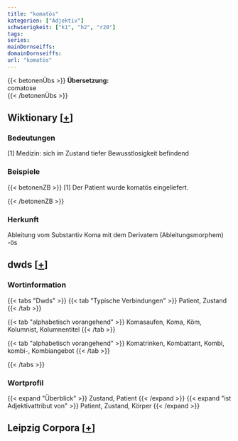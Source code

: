 ```yaml
---
title: "komatös"
kategorien: ["Adjektiv"]
schwierigkeit: ["k1", "h2", "r20"]
tags:
series:
mainDornseiffs:
domainDornseiffs:
url: "komatös"
---
```


{{< betonenÜbs >}}
**Übersetzung:**  
comatose  
{{< /betonenÜbs >}}

## Wiktionary [[+](https://de.wiktionary.org/wiki/komatös)]

### Bedeutungen
[1] Medizin: sich im Zustand tiefer Bewusstlosigkeit befindend  

### Beispiele
{{< betonenZB >}}
[1] Der Patient wurde komatös eingeliefert.  

{{< /betonenZB >}}
### Herkunft
Ableitung vom Substantiv Koma mit dem Derivatem (Ableitungsmorphem) -ös  



## dwds [[+](https://www.dwds.de/wb/komatös)]

### Wortinformation
{{< tabs "Dwds" >}}
{{< tab "Typische Verbindungen" >}}
Patient, Zustand
{{< /tab >}}

{{< tab "alphabetisch vorangehend" >}}
Komasaufen, Koma, Köm, Kolumnist, Kolumnentitel
{{< /tab >}}

{{< tab "alphabetisch vorangehend" >}}
Komatrinken, Kombattant, Kombi, kombi-, Kombiangebot
{{< /tab >}}

{{< /tabs >}}

### Wortprofil
{{< expand "Überblick" >}} Zustand, Patient {{< /expand >}}
{{< expand "ist Adjektivattribut von" >}} Patient, Zustand, Körper {{< /expand >}}

## Leipzig Corpora [[+](https://corpora.uni-leipzig.de/en/res?word=komatös&corpusId=deu_newscrawl-public_2018)]


